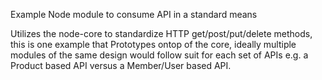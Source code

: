 Example Node module to consume API  in a standard means

Utilizes the node-core to standardize HTTP get/post/put/delete methods, this is one example that Prototypes ontop of the core, ideally multiple modules of the same design would follow suit for each set of APIs e.g. a Product based API versus a Member/User based API.